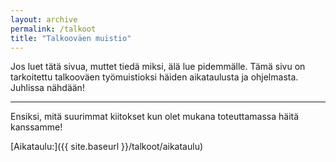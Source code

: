 ```yaml
---
layout: archive
permalink: /talkoot
title: "Talkooväen muistio"
---
```


Jos luet tätä sivua, muttet tiedä miksi, älä lue pidemmälle. Tämä sivu on tarkoitettu talkooväen työmuistioksi häiden aikataulusta ja ohjelmasta. Juhlissa nähdään!
***
Ensiksi, mitä suurimmat kiitokset kun olet mukana toteuttamassa häitä kanssamme!

[Aikataulu:]({{ site.baseurl }}/talkoot/aikataulu)
